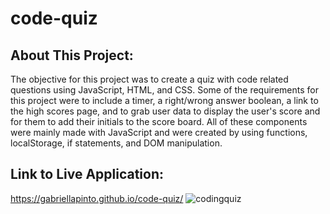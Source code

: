 # code-quiz

## About This Project:
The objective for this project was to create a quiz with code related questions using JavaScript, HTML, and CSS. Some of the requirements for this project were to include a timer, a right/wrong answer boolean, a link to the high scores page, and to grab user data to display the user's score and for them to add their initials to the score board. All of these components were mainly made with JavaScript and were created by using functions, localStorage, if statements, and DOM manipulation.

## Link to Live Application:
https://gabriellapinto.github.io/code-quiz/
![codingquiz](https://user-images.githubusercontent.com/97854086/219967157-3116fd3c-8af5-4d84-8e88-a78e6009a857.jpg)

